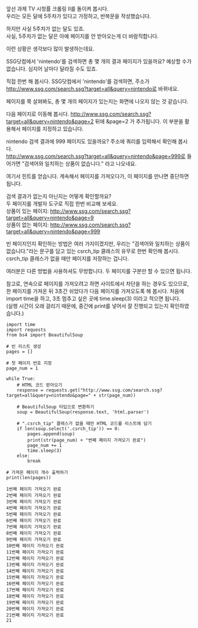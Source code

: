 앞선 과제 TV 시청률 크롤링 II를 돌이켜 봅시다.  
우리는 모든 달에 5주차가 있다고 가정하고, 반복문을 작성했습니다.

하지만 사실 5주차가 없는 달도 있죠.  
사실, 5주차가 없는 달은 아예 페이지를 안 받아오는게 더 바람직합니다.

이런 상황은 생각보다 많이 발생하는데요.

SSG닷컴에서 'nintendo'를 검색하면 총 몇 개의 결과 페이지가 있을까요? 예상할 수가 없습니다. 심지어 날마다 달라질 수도 있죠.

직접 한번 해 봅시다. SSG닷컴에서 'nintendo'를 검색하면, 주소가 http://www.ssg.com/search.ssg?target=all&query=nintendo로 바뀌네요.

페이지를 쭉 살펴봐도, 총 몇 개의 페이지가 있는지는 화면에 나오지 않는 것 같습니다.

다음 페이지로 이동해 봅시다.
http://www.ssg.com/search.ssg?target=all&query=nintendo&page=2
뒤에 &page=2 가 추가됩니다. 이 부분을 활용해서 페이지를 지정하고 있습니다.

nintendo 검색 결과에 999 페이지도 있을까요? 주소에 쿼리를 입력해서 확인해 봅시다.  
http://www.ssg.com/search.ssg?target=all&query=nintendo&page=999로 들어가면 "검색어와 일치하는 상품이 없습니다." 라고 나오네요.

여기서 힌트를 얻습니다. 계속해서 페이지를 가져오다가, 이 페이지를 만나면 중단하면 됩니다.

검색 결과가 없는지 아닌지는 어떻게 확인할까요?  
두 페이지를 개발자 도구로 직접 한번 비교해 보세요.  
상품이 있는 페이지: http://www.ssg.com/search.ssg?target=all&query=nintendo&page=9  
상품이 없는 페이지: http://www.ssg.com/search.ssg?target=all&query=nintendo&page=999

빈 페이지인지 확인하는 방법은 여러 가지이겠지만, 우리는 "검색어와 일치하는 상품이 없습니다."라는 문구를 담고 있는 csrch_tip 클래스의 유무로 한번 확인해 봅시다. csrch_tip 클래스가 없을 때만 페이지를 저장하는 겁니다.

여러분은 다른 방법을 사용하셔도 무방합니다. 두 페이지를 구분만 할 수 있으면 됩니다.

참고로, 연속으로 페이지를 가져오려고 하면 사이트에서 차단을 하는 경우도 있으므로, 한 페이지를 가져온 뒤 3초간 쉬었다가 다음 페이지를 가져오도록 해 봅시다. 처음에 import time을 하고, 3초 멈추고 싶은 곳에 time.sleep(3) 이라고 적으면 됩니다.  
(실행 시간이 오래 걸리기 때문에, 중간에 print를 넣어서 잘 진행되고 있는지 확인하였습니다.)
```
import time
import requests
from bs4 import BeautifulSoup

# 빈 리스트 생성
pages = []

# 첫 페이지 번호 지정
page_num = 1

while True:
    # HTML 코드 받아오기
    response = requests.get("http://www.ssg.com/search.ssg?target=all&query=nintendo&page=" + str(page_num))

    # BeautifulSoup 타입으로 변환하기
    soup = BeautifulSoup(response.text, 'html.parser')

    # ".csrch_tip" 클래스가 없을 때만 HTML 코드를 리스트에 담기
    if len(soup.select('.csrch_tip')) == 0:
        pages.append(soup)
        print(str(page_num) + "번째 페이지 가져오기 완료")
        page_num += 1
        time.sleep(3)
    else:
        break

# 가져온 페이지 개수 출력하기
print(len(pages))
```
```
1번째 페이지 가져오기 완료
2번째 페이지 가져오기 완료
3번째 페이지 가져오기 완료
4번째 페이지 가져오기 완료
5번째 페이지 가져오기 완료
6번째 페이지 가져오기 완료
7번째 페이지 가져오기 완료
8번째 페이지 가져오기 완료
9번째 페이지 가져오기 완료
10번째 페이지 가져오기 완료
11번째 페이지 가져오기 완료
12번째 페이지 가져오기 완료
13번째 페이지 가져오기 완료
14번째 페이지 가져오기 완료
15번째 페이지 가져오기 완료
16번째 페이지 가져오기 완료
17번째 페이지 가져오기 완료
18번째 페이지 가져오기 완료
19번째 페이지 가져오기 완료
20번째 페이지 가져오기 완료
21번째 페이지 가져오기 완료
21
```
